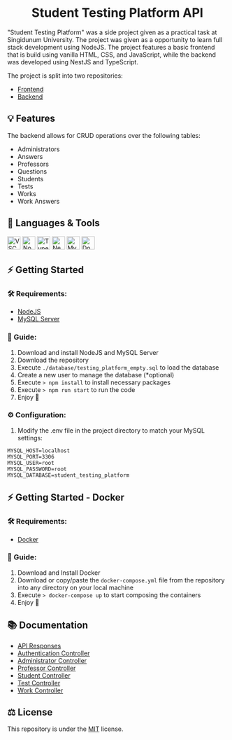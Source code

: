 <h1 align="center">Student Testing Platform API</h1>

"Student Testing Platform" was a side project given as a practical task at Singidunum University. The project was given as a opportunity to learn full stack development using NodeJS. The project features a basic frontend that is build using vanilla HTML, CSS, and JavaScript, while the backend was developed using NestJS and TypeScript.

The project is split into two repositories:

- [Frontend](https://github.com/Romario-Stankovic/StudentTestingPlatform)
- [Backend](https://github.com/Romario-Stankovic/StudentTestingPlatform_API)

## 💡 Features

The backend allows for CRUD operations over the following tables:

- Administrators
- Answers
- Professors
- Questions
- Students
- Tests
- Works
- Work Answers

## 🧰 Languages & Tools

  <a href="https://code.visualstudio.com/"><img src="https://cdn.jsdelivr.net/gh/devicons/devicon/icons/vscode/vscode-original.svg" width="30px" alt="VSCode" title="Visual Studio Code"></a>
  <a href="https://nodejs.org/en/"><img src="https://cdn.jsdelivr.net/gh/devicons/devicon/icons/nodejs/nodejs-original.svg" width="30px" alt="NodeJS" title="NodeJS"></a>
  <a href="https://www.typescriptlang.org/"><img src="https://cdn.jsdelivr.net/gh/devicons/devicon/icons/typescript/typescript-original.svg" width="30px" alt="TypeScript" title="TypeScript"></a>
  <a href="https://nestjs.com/"><img src="https://cdn.jsdelivr.net/gh/devicons/devicon/icons/nestjs/nestjs-plain.svg" width="30px" alt="NestJS" title="NestJS"></a>
  <a href="https://www.mysql.com/"><img src="https://cdn.jsdelivr.net/gh/devicons/devicon/icons/mysql/mysql-original.svg" width="30px" alt="MySQL" title="MySQL"></a>
  <a href="https://www.docker.com/"><img src="https://cdn.jsdelivr.net/gh/devicons/devicon/icons/docker/docker-plain.svg" width="30px" alt="Docker" title="Docker"></a>

## ⚡ Getting Started

### 🛠 Requirements:

- [NodeJS](https://nodejs.org/en/)
- [MySQL Server](https://www.mysql.com/)

### 📖 Guide:

  1. Download and install NodeJS and MySQL Server
  2. Download the repository
  3. Execute ```./database/testing_platform_empty.sql``` to load the database
  4. Create a new user to manage the database (*optional)
  5. Execute ```> npm install``` to install necessary packages
  6. Execute ```> npm run start``` to run the code
  7. Enjoy 🙂

### ⚙ Configuration:

  1. Modify the .env file in the project directory to match your MySQL settings:
  ```
  MYSQL_HOST=localhost
  MYSQL_PORT=3306
  MYSQL_USER=root
  MYSQL_PASSWORD=root
  MYSQL_DATABASE=student_testing_platform
  ```

## ⚡ Getting Started - Docker

### 🛠 Requirements:

- [Docker](https://www.docker.com/)

### 📖 Guide:

1. Download and Install Docker
2. Download or copy/paste the ```docker-compose.yml``` file from the repository into any directory on your local machine
3. Execute ```> docker-compose up``` to start composing the containers
4. Enjoy 🙂

## 📚 Documentation

- [API Responses](docs/API_Responses.md)
- [Authentication Controller](docs/Authentication_Controller.md)
- [Administrator Controller](docs/Administrator_Controller.md)
- [Professor Controller](docs/Professor_Controller.md)
- [Student Controller](docs/Student_Controller.md)
- [Test Controller](docs/Test_Controller.md)
- [Work Controller](docs/Work_Controller.md)

## ⚖ License
This repository is under the [MIT](LICENSE) license.
